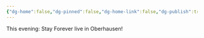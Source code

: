 ```yaml
---
{"dg-home":false,"dg-pinned":false,"dg-home-link":false,"dg-publish":true,"tags":["dgblip"],"disabled rules":["yaml-title","yaml-title-alias","file-name-heading"],"title":"philipp on mastodon @ 2024-05-12","created-date":"2024-05-12T07:29:27","id":112426940309852480,"updated-date":"2025-05-02T08:50:44","dg-path":"blips/112426940309852487.md","permalink":"/blips/112426940309852487/","dgPassFrontmatter":true}
---
```



This evening: Stay Forever live in Oberhausen!



